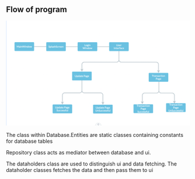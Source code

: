 ## Flow of program

![alt text](Image%20Assets/Image%20Flow.png)

The class within Database.Entities are static classes containing constants for database tables<br>

Repository class acts as mediator between database and ui.<br>

The dataholders class are used to distinguish ui and data fetching. The dataholder classes fetches the data and then
pass them to ui